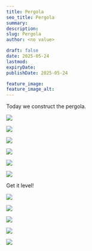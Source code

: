 ```yaml
---
title: Pergola
seo_title: Pergola
summary:
description:
slug: Pergola
author: <no value>

draft: false
date: 2025-05-24
lastmod:
expiryDate:
publishDate: 2025-05-24

feature_image:
feature_image_alt:
---
```

Today we construct the pergola.

![](/images/2223.jpeg )

![](/images/2224.jpeg )

![](/images/2226.jpeg )

![](/images/9488.jpeg )

![](/images/2227.jpeg )

![](/images/2228.jpeg )

Get it level!

![](/images/2231.jpeg )

![](/images/2233.jpeg )

![](/images/2234.jpeg )

![](/images/2236.jpeg )

![](/images/2237.jpeg )
